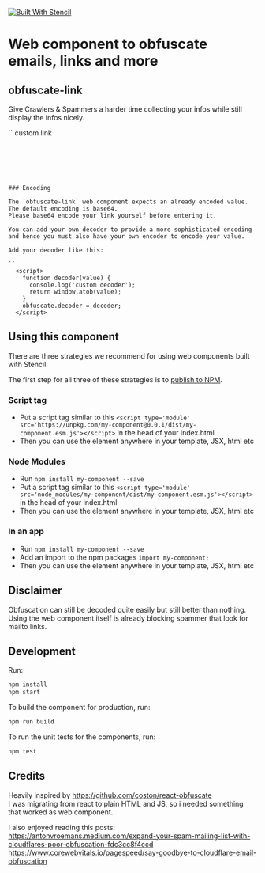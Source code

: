 [![Built With Stencil](https://img.shields.io/badge/-Built%20With%20Stencil-16161d.svg?logo=data%3Aimage%2Fsvg%2Bxml%3Bbase64%2CPD94bWwgdmVyc2lvbj0iMS4wIiBlbmNvZGluZz0idXRmLTgiPz4KPCEtLSBHZW5lcmF0b3I6IEFkb2JlIElsbHVzdHJhdG9yIDE5LjIuMSwgU1ZHIEV4cG9ydCBQbHVnLUluIC4gU1ZHIFZlcnNpb246IDYuMDAgQnVpbGQgMCkgIC0tPgo8c3ZnIHZlcnNpb249IjEuMSIgaWQ9IkxheWVyXzEiIHhtbG5zPSJodHRwOi8vd3d3LnczLm9yZy8yMDAwL3N2ZyIgeG1sbnM6eGxpbms9Imh0dHA6Ly93d3cudzMub3JnLzE5OTkveGxpbmsiIHg9IjBweCIgeT0iMHB4IgoJIHZpZXdCb3g9IjAgMCA1MTIgNTEyIiBzdHlsZT0iZW5hYmxlLWJhY2tncm91bmQ6bmV3IDAgMCA1MTIgNTEyOyIgeG1sOnNwYWNlPSJwcmVzZXJ2ZSI%2BCjxzdHlsZSB0eXBlPSJ0ZXh0L2NzcyI%2BCgkuc3Qwe2ZpbGw6I0ZGRkZGRjt9Cjwvc3R5bGU%2BCjxwYXRoIGNsYXNzPSJzdDAiIGQ9Ik00MjQuNywzNzMuOWMwLDM3LjYtNTUuMSw2OC42LTkyLjcsNjguNkgxODAuNGMtMzcuOSwwLTkyLjctMzAuNy05Mi43LTY4LjZ2LTMuNmgzMzYuOVYzNzMuOXoiLz4KPHBhdGggY2xhc3M9InN0MCIgZD0iTTQyNC43LDI5Mi4xSDE4MC40Yy0zNy42LDAtOTIuNy0zMS05Mi43LTY4LjZ2LTMuNkgzMzJjMzcuNiwwLDkyLjcsMzEsOTIuNyw2OC42VjI5Mi4xeiIvPgo8cGF0aCBjbGFzcz0ic3QwIiBkPSJNNDI0LjcsMTQxLjdIODcuN3YtMy42YzAtMzcuNiw1NC44LTY4LjYsOTIuNy02OC42SDMzMmMzNy45LDAsOTIuNywzMC43LDkyLjcsNjguNlYxNDEuN3oiLz4KPC9zdmc%2BCg%3D%3D&colorA=16161d&style=flat-square)](https://stenciljs.com)

# Web component to obfuscate emails, links and more

## obfuscate-link

Give Crawlers & Spammers a harder time collecting your infos while still display the infos nicely.

``
    <obfuscate-link id="obfuscate" email="aXZvQGxvY2FsLmRldg==">custom link</obfuscate-link>
    <br />
    <obfuscate-link id="obfuscate" email="aXZvQGxvY2FsLmRldg=="></obfuscate-link>
    <br />
    <obfuscate-link id="obfuscate" tel="aXZvQGxvY2FsLmRldg=="></obfuscate-link>
    <br />
    <obfuscate-link id="obfuscate" sms="aXZvQGxvY2FsLmRldg=="></obfuscate-link>
    <br />
    <obfuscate-link id="obfuscate" facetime="aXZvQGxvY2FsLmRldg=="></obfuscate-link>
    <br />
    <obfuscate-link id="obfuscate" href="aXZvQGxvY2FsLmRldg=="></obfuscate-link>
``````

### Encoding 

The `obfuscate-link` web component expects an already encoded value.
The default encoding is base64. 
Please base64 encode your link yourself before entering it.  

You can add your own decoder to provide a more sophisticated encoding and hence you must also have your own encoder to encode your value.

Add your decoder like this:

``
  <script>
    function decoder(value) {
      console.log('custom decoder');
      return window.atob(value);
    }
    obfuscate.decoder = decoder;
  </script>
``````
## Using this component

There are three strategies we recommend for using web components built with Stencil.

The first step for all three of these strategies is to [publish to NPM](https://docs.npmjs.com/getting-started/publishing-npm-packages).

### Script tag

- Put a script tag similar to this `<script type='module' src='https://unpkg.com/my-component@0.0.1/dist/my-component.esm.js'></script>` in the head of your index.html
- Then you can use the element anywhere in your template, JSX, html etc

### Node Modules
- Run `npm install my-component --save`
- Put a script tag similar to this `<script type='module' src='node_modules/my-component/dist/my-component.esm.js'></script>` in the head of your index.html
- Then you can use the element anywhere in your template, JSX, html etc

### In an app
- Run `npm install my-component --save`
- Add an import to the npm packages `import my-component;`
- Then you can use the element anywhere in your template, JSX, html etc

## Disclaimer  
Obfuscation can still be decoded quite easily but still better than nothing. 
Using the web component itself is already blocking spammer that look for mailto links.

## Development

Run:

```bash
npm install
npm start
```

To build the component for production, run:

```bash
npm run build
```

To run the unit tests for the components, run:

```bash
npm test
```

## Credits

Heavily inspired by https://github.com/coston/react-obfuscate  
I was migrating from react to plain HTML and JS, so i needed something that worked as web component.

I also enjoyed reading this posts:  
https://antonvroemans.medium.com/expand-your-spam-mailing-list-with-cloudflares-poor-obfuscation-fdc3cc8f4ccd
https://www.corewebvitals.io/pagespeed/say-goodbye-to-cloudflare-email-obfuscation